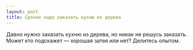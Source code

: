 ```yaml
---
layout: post 
title: Срочно надо заказать кухню из дерева 
--- 
```

Давно нужно заказать кухню из дерева, но никак не решусь заказать. Может кто подскажет — хорошая затея или нет? Делитесь опытом.